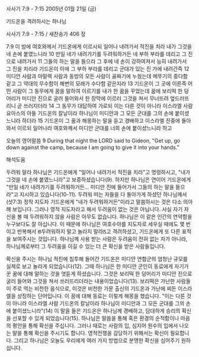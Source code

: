 사사기 7:9 - 7:15 
2005년 01월 21일 (금)

기드온을 격려하시는 하나님



사사기 7:9 - 7:15 / 새찬송가 406 장


7:9 이 밤에 여호와께서 기드온에게 이르시되 일어나 내려가서 적진을 치라 내가 그것을 네 손에 붙였느니라 10 만일 네가 내려가기를 두려워하거든 네 부하 부라를 데리고 그 진으로 내려가서 11 그들의 하는 말을 들으라 그 후에 네 손이 강하여져서 능히 내려가서 그 진을 치리라 기드온이 이에 그 부하 부라를 데리고 군대가 있는 진 가에 내려간즉 12 미디안 사람과 아말렉 사람과 동방의 모든 사람이 골짜기에 누웠는데 메뚜기의 중다함 같고 그 약대의 무수함이 해변의 모래가 수다함 같은지라 13 기드온이 그 곳에 이른즉 어떤 사람이 그 동무에게 꿈을 말하여 이르기를 내가 한 꿈을 꾸었는데 꿈에 보리떡 한 덩어리가 미디안 진으로 굴러 들어와서 한 장막에 이르러 그것을 쳐서 무너뜨려 엎드러뜨리니 곧 쓰러지더라 14 그 동무가 대답하여 가로되 이는 다른 것이 아니라 이스라엘 사람 요아스의 아들 기드온의 칼날이라 하나님이 미디안과 그 모든 군대를 그의 손에 붙이셨느니라 하더라 15 기드온이 그 꿈과 해몽하는 말을 듣고 경배하고 이스라엘 진중에 돌아와서 이르되 일어나라 여호와께서 미디안 군대를 너희 손에 붙이셨느니라 하고 

오늘의 영어말씀
9 During that night the LORD said to Gideon, "Get up, go down against the camp, because I am going to give it into your hands."

해석도움





두려워 말라
하나님은 기드온에게 "일어나 내려가서 적진을 치라"고 명령하시고, "내가 그것을 네 손에 붙였느니라"고 보증하셨습니다(9). 하지만 하나님은 연이어 기드온에게 "만일 네가 내려가기를 두려워하거든… 미디안 진에 들어가서 그들의 하는 말을 들으라"고 지시하고 있습니다(10-11). 두려워 떠는 자들을 다 돌아가게 하셨던 하나님께서(삿7:3) 정작 지도자 기드온에게 "네가 두려워하거든"이라고 말씀하시는 것은 다소 의아해 보입니다. 그러나 영적 지도자라고 해서 두려움이 없는 것은 아닙니다. 사실 자기 자신을 볼 때 두려워하지 않을 사람은 아무도 없습니다. 하나님은 이 같은 인간의 연약함을 누구보다도 잘 아십니다. 이 때문에 하나님은 여호수아를 지도자로 세우실 때에도 몇 번이고 반복해서 ꡐ두려워하지 말고 놀라지 말라ꡑ고 격려하셨고, 기드온에게 또 다른 표적을 보여주시는 것입니다. 하나님께 사용 받는 사람은 두려움이 전혀 없는 자가 아니라, 하나님께로부터 그 두려움을 이길 수 있는 더 큰 확신을 받은 사람들입니다.    

확신을 주시는 하나님
적진에 침투해 들어간 기드온은 미디안 연합군의 엄청난 규모를 실제로 보고 놀라게 되었습니다(12). 그때 하나님은 한 미디안 군인이 동료에게 자기가 꾼 꿈에 대해 말하는 것을 엿듣게 하셨습니다. 그것은 보리떡 한 덩어리가 미디안 진으로 굴러 들어와 그것을 쳐서 쓰러뜨리더라는 내용이었습니다(13). 보리떡은 가난한 사람들이 주로 먹는 비천한 음식으로, 이것은 비천한 가문 출신의 기드온과 가난에 찌든 이스라엘을 상징하는 단어입니다. 이 꿈에 대해 동료는 이렇게 해몽을 했습니다. "이는 다른 것이 아니라 이스라엘 사람 기드온의 칼날이라 하나님이 미디안과 그 모든 군대를 그의 손에 붙이셨느니라"(14) 이 말을 들은 기드온은 하나님께 경배하고, 담대하게 승리의 확신을 선포할 수 있게 되었습니다(15). 하나님은 말씀을 통해 혹은 환경의 순적함이나 마음의 평안을 통해 확신을 주십니다. 그러나 때로는 사람의 입, 심지어 원수의 입에서 나오는 말을 통해 확신을 주시기도 합니다. 영적전쟁을 감당하기 위해서는 확신이 필요합니다. 그리고 하나님은 오늘도 우리에게 여러 가지 방법으로 분명한 확신을 심어주기 원하십니다.